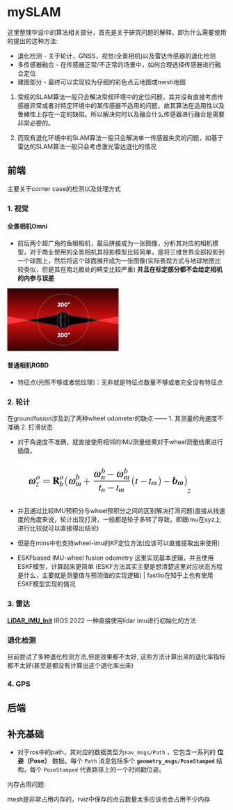 # mySLAM

这里整理毕设中的算法相关部分，首先是关于研究问题的解释，即为什么需要使用的提出的这种方法:

- 退化检测 - 关于轮计，GNSS，视觉(全景相机)以及雷达传感器的退化检测
- 多传感器融合 - 在传感器正常/不正常的场景中，如何合理选择传感器进行融合定位
- 建图部分 - 最终可以实现较为仔细的彩色点云地图或mesh地图



1. 常规的SLAM算法一般只会解决常规环境中的定位问题，其并没有直接考虑传感器异常或者对特定环境中的某传感器不适用的问题，故其算法在适用性以及鲁棒性上存在一定的缺陷。所以解决何时以及融合什么传感器进行融合是需要非常必要的。

2. 而现有退化环境中的SLAM算法一般只会解决单一传感器失灵的问题，如基于雷达的SLAM算法一般只会考虑激光雷达退化的情况





## 前端

主要关于corner case的检测以及处理方式 

### 1. 视觉

#### 全景相机Omni

- 前后两个超广角的鱼眼相机，最后拼接成为一张图像，分析其对应的相机模型，对于商业使用的全景相机其投影模型比较简单，是将三维世界全部投影到一个球面上，然后将这个球面展开成为一张图像(实际表现方式与地球地图比较类似，但是其在南北极处的畸变比较严重) **并且在标定部分都不会给定相机的内参与误差**

<img src="figure/22d2cdf7ccf4992e6dfe28e0a927e0ea.jpg" alt="img" style="zoom: 25%;" />



#### 普通相机RGBD

- 特征点(光照不够或者低纹理)：无非就是特征点数量不够或者完全没有特征点

    

### 2. 轮计

在groundfusion涉及到了两种wheel odometer的缺点 —— 1. 其测量的角速度不准确  2. 打滑状态

- 对于角速度不准确，就直接使用相邻的IMU测量结果对于wheel测量结果进行插值。

  ![image-20241106142110197](figure/image-20241106142110197.png)

- 并且通过比较IMU预积分与wheel预积分之间的区别解决打滑问题(直接从线速度的角度来说，轮计出现打滑，一般都是轮子多转了导致。即跟imu在xyz上进行比较就可以直接得出结论)





- 但是在mins中也支持wheel-imu的KF定位方法(应该可以直接提取出来使用)

- ESKFbased IMU-wheel fusion odometry 这里实现基本逻辑，并且使用ESKF模型，计算起来更简单 (ESKF方法其实主要是想清楚这里对应状态方程是什么，主要就是测量值与预测值的实现逻辑) | fastlio在知乎上也有使用ESKF模型实现的情况





### 3. 雷达

**[LiDAR_IMU_Init](https://github.com/hku-mars/LiDAR_IMU_Init)** IROS 2022 一种直接使用lidar imu进行初始化的方法

### 退化检测

目前尝试了多种退化检测方法,但是效果都不太好, 这些方法计算出来的退化率指标都不太好(甚至是都没有计算出这个退化率出来)





### 4. GPS







## 后端

















## 补充基础

- 对于ros中的path，其对应的数据类型为`nav_msgs/Path` ，它包含一系列的 **位姿（Pose）** 数据。每个 `Path` 消息包括多个 **`geometry_msgs/PoseStamped`** 结构，每个 `PoseStamped` 代表路径上的一个时间戳位姿。



内存占用问题: 

mesh是非常占用内存的，rviz中保存的点云数量太多应该也会占用不少内存



